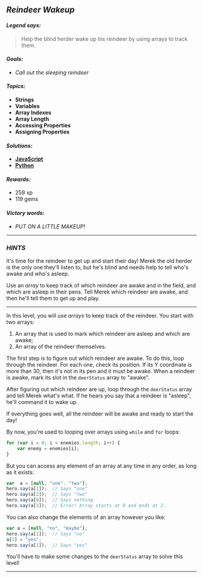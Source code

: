 ## _Reindeer Wakeup_

#### _Legend says:_
> Help the blind herder wake up his reindeer by using arrays to track them.

#### _Goals:_
+ _Call out the sleeping reindeer_

#### _Topics:_
+ **Strings**
+ **Variables**
+ **Array Indexes**
+ **Array Length**
+ **Accessing Properties**
+ **Assigning Properties**

#### _Solutions:_
+ **[JavaScript](raindeerWakeup.js)**
+ **[Python](raindeer_wakeup.py)**

#### _Rewards:_
+ 259 xp
+ 119 gems

#### _Victory words:_
+ _PUT ON A LITTLE MAKEUP!_

___

### _HINTS_

It's time for the reindeer to get up and start their day! Merek the old herder is the only one they'll listen to, but he's blind and needs help to tell who's awake and who's asleep.

Use an _array_ to keep track of which reindeer are awake and in the field, and which are asleep in their pens. Tell Merek which reindeer are awake, and then he'll tell them to get up and play.

___

In this level, you will use _arrays_ to keep track of the reindeer. You start with two arrays:
1. An array that is used to mark which reindeer are asleep and which are awake;
2. An array of the reindeer themselves.

The first step is to figure out which reindeer are awake. To do this, loop through the reindeer. For each one, check its position. If its Y coordinate is more than 30, then it's not in its pen and it must be awake. When a reindeer is awake, mark its slot in the `deerStatus` array to "awake".

After figuring out which reindeer are up, loop through the `deerStatus` array and tell Merek what's what. If he hears you say that a reindeer is "asleep", he'll command it to wake up.

If everything goes well, all the reindeer will be awake and ready to start the day!

By now, you're used to looping over arrays using `while` and `for` loops:

```javascript
for (var i = 0; i < enemies.length; i++) {
    var enemy = enemies[i];
}
```

But you can access any element of an array at any time in any order, as long as it exists:

```javascript
var  a = [null, "one". "two"];
hero.say(a[1]);  // Says "one"
hero.say(a[2]);  // Says "two"
hero.say(a[0]);  // Says nothing
hero.say(a[3]);  // Error! Array starts at 0 and ends at 2.
```

You can also change the elements of an array however you like:

```javascript
var a = [null, "no", "maybe"];
hero.say(a[1]);  // Says "no"
a[1] = "yes";
hero.say(a[1]);  // Says "yes"
```

You'll have to make some changes to the `deerStatus` array to solve this level!

___
